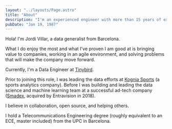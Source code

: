 ```yaml
---
layout: "../layouts/Page.astro"
title: "About"
description: "I'm an experienced engineer with more than 15 years of experience. During these years I acquired vast knowledge in several areas and technologies."
pubDate: "Jan 19, 1987"
---
```


Hola! I'm Jordi Villar, a data generalist from Barcelona.

What I do enjoy the most and what I've proven I am good at is bringing value to companies, working in an agile environment, and solving problems that will make the company move forward.

Currently, I'm a Data Engineer at [Tinybird](https://tinybird.co).

Prior to joining this role, I was leading the data efforts at [Kognia Sports](https://kogniasports.com) (a sports analytics company). Before I was building and leading the data science and machine learning team at a successful ad-tech company ([Smadex](https://smadex.com), acquired by Entravision in 2018).

I believe in collaboration, open source, and helping others.

I hold a Telecommunications Engineering degree (roughly equivalent to an ECE, master included) from the UPC in Barcelona.